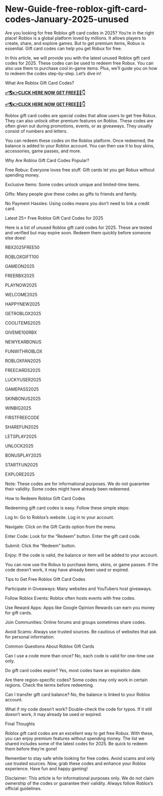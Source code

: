 # New-Guide-free-roblox-gift-card-codes-January-2025-unused
Are you looking for free Roblox gift card codes in 2025? You’re in the right place! Roblox is a global platform loved by millions. It allows players to create, share, and explore games. But to get premium items, Robux is essential. Gift card codes can help you get Robux for free.

In this article, we will provide you with the latest unused Roblox gift card codes for 2025. These codes can be used to redeem free Robux. You can also use them to purchase cool in-game items. Plus, we’ll guide you on how to redeem the codes step-by-step. Let’s dive in!

What Are Roblox Gift Card Codes?

**[✅🌎👉CLICK HERE NOW GET FREE📌✅👇](https://webtobanga.com/all-gift-card-code)**

**[✅🌎👉CLICK HERE NOW GET FREE📌✅👇](https://webtobanga.com/all-gift-card-code)**

Roblox gift card codes are special codes that allow users to get free Robux. They can also unlock other premium features on Roblox. These codes are often given out during promotions, events, or as giveaways. They usually consist of numbers and letters.

You can redeem these codes on the Roblox platform. Once redeemed, the balance is added to your Roblox account. You can then use it to buy skins, accessories, game passes, and more.

Why Are Roblox Gift Card Codes Popular?

Free Robux: Everyone loves free stuff. Gift cards let you get Robux without spending money.

Exclusive Items: Some codes unlock unique and limited-time items.

Gifts: Many people give these codes as gifts to friends and family.

No Payment Hassles: Using codes means you don’t need to link a credit card.

Latest 25+ Free Roblox Gift Card Codes for 2025

Here is a list of unused Roblox gift card codes for 2025. These are tested and verified but may expire soon. Redeem them quickly before someone else does!

RBX2025FREE50

ROBLOXGIFT100

GAMEON2025

FREERBX2025

PLAYNOW2025

WELCOME2025

HAPPYNEW2025

GETROBLOX2025

COOLITEMS2025

GIVEME100RBX

NEWYEARBONUS

FUNWITHROBLOX

ROBLOXFAN2025

FREECARDS2025

LUCKYUSER2025

GAMEPASS2025

SKINBONUS2025

WINBIG2025

FIRSTFREECODE

SHAREFUN2025

LETSPLAY2025

UNLOCK2025

BONUSPLAY2025

STARTFUN2025

EXPLORE2025

Note: These codes are for informational purposes. We do not guarantee their validity. Some codes might have already been redeemed.

How to Redeem Roblox Gift Card Codes

Redeeming gift card codes is easy. Follow these simple steps:

Log In: Go to Roblox’s website. Log in to your account.

Navigate: Click on the Gift Cards option from the menu.

Enter Code: Look for the “Redeem” button. Enter the gift card code.

Submit: Click the “Redeem” button.

Enjoy: If the code is valid, the balance or item will be added to your account.

You can now use the Robux to purchase items, skins, or game passes. If the code doesn’t work, it may have already been used or expired.

Tips to Get Free Roblox Gift Card Codes

Participate in Giveaways: Many websites and YouTubers host giveaways.

Follow Roblox Events: Roblox often hosts events with free codes.

Use Reward Apps: Apps like Google Opinion Rewards can earn you money for gift cards.

Join Communities: Online forums and groups sometimes share codes.

Avoid Scams: Always use trusted sources. Be cautious of websites that ask for personal information.

Common Questions About Roblox Gift Cards

Can I use a code more than once? No, each code is valid for one-time use only.

Do gift card codes expire? Yes, most codes have an expiration date.

Are there region-specific codes? Some codes may only work in certain regions. Check the terms before redeeming.

Can I transfer gift card balance? No, the balance is linked to your Roblox account.

What if my code doesn’t work? Double-check the code for typos. If it still doesn’t work, it may already be used or expired.

Final Thoughts

Roblox gift card codes are an excellent way to get free Robux. With these, you can enjoy premium features without spending money. The list we shared includes some of the latest codes for 2025. Be quick to redeem them before they’re gone!

Remember to stay safe while looking for free codes. Avoid scams and only use trusted sources. Now, grab these codes and enhance your Roblox experience. Have fun and happy gaming!

Disclaimer: This article is for informational purposes only. We do not claim ownership of the codes or guarantee their validity. Always follow Roblox’s official guidelines.
